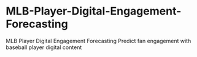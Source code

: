 # MLB-Player-Digital-Engagement-Forecasting
MLB Player Digital Engagement Forecasting Predict fan engagement with baseball player digital content
